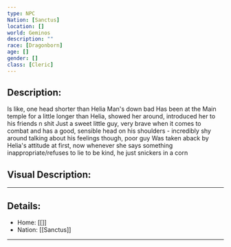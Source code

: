 ```yaml
---
type: NPC
Nation: [Sanctus]
location: []
world: Geminos
description: ""
race: [Dragonborn]
age: []
gender: []
class: [Cleric]
---
```


## Description:

Is like, one head shorter than Helia Man's down bad Has been at the Main temple for a little longer than Helia, showed her around, introduced her to his friends n shit Just a sweet little guy, very brave when it comes to combat and has a good, sensible head on his shoulders - incredibly shy around talking about his feelings though, poor guy Was taken aback by Helia's attitude at first, now whenever she says something inappropriate/refuses to lie to be kind, he just snickers in a corn

## Visual Description:

---
## Details:
- Home: [[]]
- Nation: [[Sanctus]]

---


